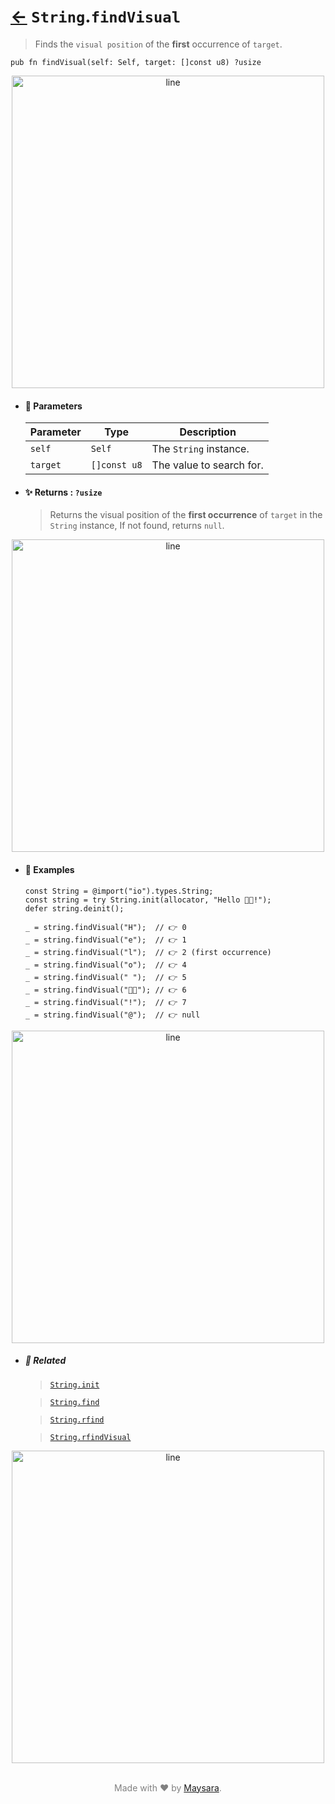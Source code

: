 # [←](../String.md) `String`.`findVisual`

> Finds the `visual position` of the **first** occurrence of `target`.

```zig
pub fn findVisual(self: Self, target: []const u8) ?usize
```

<div align="center">
<img src="https://github.com/maysara-elshewehy/io-bench/tree/main/dist/img/md/line.png" alt="line" style="width:500px;"/>
</div>

- #### 🧩 Parameters

    | Parameter | Type         | Description              |
    | --------- | ------------ | ------------------------ |
    | `self`    | `Self`       | The `String` instance.   |
    | `target`  | `[]const u8` | The value to search for. |

- #### ✨ Returns : `?usize`

    > Returns the visual position of the **first occurrence** of `target` in the `String` instance, If not found, returns `null`.

<div align="center">
<img src="https://github.com/maysara-elshewehy/io-bench/tree/main/dist/img/md/line.png" alt="line" style="width:500px;"/>
</div>

- #### 🧪 Examples

    ```zig
    const String = @import("io").types.String;
    const string = try String.init(allocator, "Hello 👨‍🏭!");
    defer string.deinit();
    ```

    ```zig
    _ = string.findVisual("H");  // 👉 0
    _ = string.findVisual("e");  // 👉 1
    _ = string.findVisual("l");  // 👉 2 (first occurrence)
    _ = string.findVisual("o");  // 👉 4
    _ = string.findVisual(" ");  // 👉 5
    _ = string.findVisual("👨‍🏭"); // 👉 6
    _ = string.findVisual("!");  // 👉 7
    _ = string.findVisual("@");  // 👉 null
    ```

<div align="center">
<img src="https://github.com/maysara-elshewehy/io-bench/tree/main/dist/img/md/line.png" alt="line" style="width:500px;"/>
</div>

- ##### 🔗 Related

  > [`String.init`](./init.md)

  > [`String.find`](./find.md)

  > [`String.rfind`](./rfind.md)

  > [`String.rfindVisual`](./rfindVisual.md)

<div align="center">
<img src="https://github.com/maysara-elshewehy/io-bench/tree/main/dist/img/md/line.png" alt="line" style="width:500px;"/>
</div>

<p align="center" style="color:grey;"><br />Made with ❤️ by <a href="http://github.com/maysara-elshewehy" target="blank">Maysara</a>.</p>